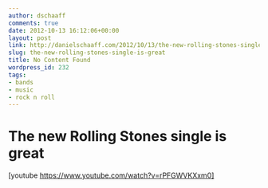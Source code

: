 ```yaml
---
author: dschaaff
comments: true
date: 2012-10-13 16:12:06+00:00
layout: post
link: http://danielschaaff.com/2012/10/13/the-new-rolling-stones-single-is-great/
slug: the-new-rolling-stones-single-is-great
title: No Content Found
wordpress_id: 232
tags:
- bands
- music
- rock n roll
---
```


# The new Rolling Stones single is great




[youtube https://www.youtube.com/watch?v=rPFGWVKXxm0]
